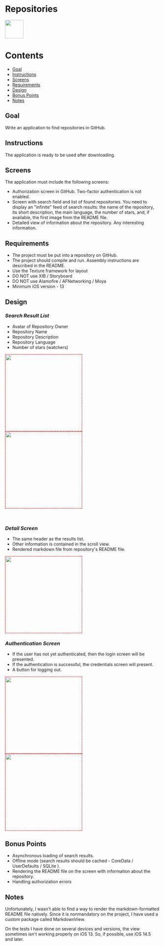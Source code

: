 # Repositories

<img src="https://i.imgur.com/UPuPPVE.png" width="60" align=middle>

# Contents

* [Goal](#Goal)
* [Instructions](#Instructions)
* [Screens](#Screens)
* [Requirements](#Requirements)
* [Design](#Design)
* [Bonus Points](#Bonus-Points)
* [Notes](#Notes)

## Goal
Write an application to find repositories in GitHub.

## Instructions
The application is ready to be used after downloading.

## Screens
 The application must include the following screens:
 
- Authorization screen in GitHub. Two-factor authentication is not enabled.
- Screen with search field and list of found repositories. You need to display an "infinite" feed of search results: the name of the repository, its short description, the main language, the number of stars, and, if available, the first image from the README file.
- Detailed view of information about the repository. Any interesting information.

## Requirements
- The project must be put into a repository on GitHub.
- The project should compile and run. Assembly instructions are described in the README.
- Use the Texture framework for layout
- DO NOT use XIB / Storyboard
- DO NOT use Alamofire / AFNetworking / Moya
- Minimum iOS version - 13

## Design

### _Search Result List_

* Avatar of Repository Owner
* Repository Name
* Repository Description
* Repository Language
* Number of stars (watchers)

<img src="https://i.imgur.com/lRBuimQ.png" width="250" align=middle style="border:1px dashed red;" > <img src="https://i.imgur.com/0XUnyHZ.png" width="250" align=middle style="border:1px dashed red;" >

<br>

### _Detail Screen_

* The same header as the results list.
* Other information is contained in the scroll view.
* Rendered markdown file from repository's README file.

<img src="https://i.imgur.com/ZOaTHCM.png" width="250" align=middle style="border:1px dashed red;" >

<br>

### _Authentication Screen_

* If the user has not yet authenticated, then the login screen will be presented.
* If the authentication is successful, the credentials screen will present.
* A button for logging out.

<img src="https://i.imgur.com/XCfNyG7.png" width="250" align=middle style="border:1px dashed red;" > <img src="https://i.imgur.com/k7QO94P.png" width="250" align=middle style="border:1px dashed red;" >


## Bonus Points

- Asynchronous loading of search results.
- Offline mode (search results should be cached - CoreData / UserDefaults / SQLite ).
- Rendering the README file on the screen with information about the repository.
- Handling authorization errors

## Notes
Unfortunately, I wasn't able to find a way to render the markdown-formatted README file natively. Since it is nonmandatory on the project, I have used a custom package called MarkdownView.

On the tests I have done on several devices and versions, the view sometimes isn't working properly on iOS 13. So, if possible, use iOS 14.5 and later.
